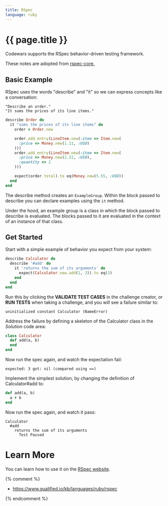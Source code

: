 ```yaml
---
title: RSpec
language: ruby
---
```


# {{ page.title }}

Codewars supports the RSpec behavior-driven testing framework.

These notes are adopted from [rspec-core.](http://rspec.info/documentation/3.3/rspec-core/)

## Basic Example

RSpec uses the words "describe" and "it" so we can express concepts like a conversation:

```
"Describe an order."
"It sums the prices of its line items."
```

```ruby
describe Order do
  it "sums the prices of its line items" do
    order = Order.new

    order.add_entry(LineItem.new(:item => Item.new(
      :price => Money.new(1.11, :USD)
    )))
    order.add_entry(LineItem.new(:item => Item.new(
      :price => Money.new(2.22, :USD),
      :quantity => 2
    )))

    expect(order.total).to eq(Money.new(5.55, :USD))
  end
end
```

The describe method creates an `ExampleGroup`.
Within the block passed to describe you can declare examples using the `it` method.

Under the hood, an example group is a class in which the block passed to describe is evaluated.
The blocks passed to it are evaluated in the context of an instance of that class.

## Get Started

Start with a simple example of behavior you expect from your system:

```ruby
describe Calculator do
  describe '#add' do
    it 'returns the sum of its arguments' do
      expect(Calculator.new.add(1, 2)).to eq(3)
    end
  end
end
```

Run this by clicking the **VALIDATE TEST CASES** in the challenge creator, or **RUN TESTS** when taking a challenge,
and you will see a failure similar to:

```
uninitialized constant Calculator (NameError)
```

Address the failure by defining a skeleton of the Calculator class in the _Solution_ code area:

```ruby
class Calculator
  def add(a, b)
  end
end
```

Now run the spec again, and watch the expectation fail:

```
expected: 3 got: nil (compared using ==)
```

Implement the simplest solution, by changing the definition of Calculator#add to:

```ruby
def add(a, b)
  a + b
end
```

Now run the spec again, and watch it pass:

```
Calculator
  #add
    returns the sum of its arguments
      Test Passed
```

# Learn More

You can learn how to use it on the [RSpec website](http://rspec.info/).

{% comment %}

- <https://www.qualified.io/kb/languages/ruby/rspec>

{% endcomment %}
